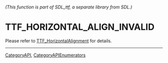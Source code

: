 ###### (This function is part of SDL_ttf, a separate library from SDL.)
# TTF_HORIZONTAL_ALIGN_INVALID

Please refer to [TTF_HorizontalAlignment](TTF_HorizontalAlignment) for details.

----
[CategoryAPI](CategoryAPI), [CategoryAPIEnumerators](CategoryAPIEnumerators)

